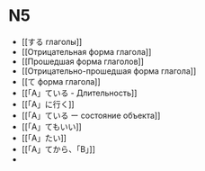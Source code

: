 # N5

- [[する глаголы]]
- [[Отрицательная форма глагола]]
- [[Прошедшая форма глаголов]]
- [[Отрицательно-прошедшая форма глагола]]
- [[て форма глагола]]
- [[「A」ている - Длительность]]
- [[「A」に行く]]
- [[「A」ている ー состояние объекта]]
- [[「A」てもいい]]
- [[「A」たい]]
- [[「A」てから、「B」]]
- 
